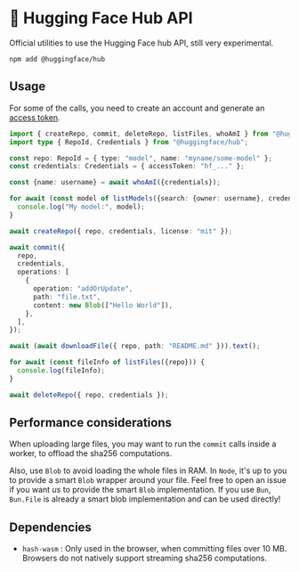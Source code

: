 # 🤗 Hugging Face Hub API

Official utilities to use the Hugging Face hub API, still very experimental.

```
npm add @huggingface/hub
```

## Usage

For some of the calls, you need to create an account and generate an [access token](https://huggingface.co/settings/tokens).

```ts
import { createRepo, commit, deleteRepo, listFiles, whoAmI } from "@huggingface/hub";
import type { RepoId, Credentials } from "@huggingface/hub";

const repo: RepoId = { type: "model", name: "myname/some-model" };
const credentials: Credentials = { accessToken: "hf_..." };

const {name: username} = await whoAmI({credentials});

for await (const model of listModels({search: {owner: username}, credentials})) {
  console.log("My model:", model);
}

await createRepo({ repo, credentials, license: "mit" });

await commit({
  repo,
  credentials,
  operations: [
    {
      operation: "addOrUpdate",
      path: "file.txt",
      content: new Blob(["Hello World"]),
    },
  ],
});

await (await downloadFile({ repo, path: "README.md" })).text();

for await (const fileInfo of listFiles({repo})) {
  console.log(fileInfo);
}

await deleteRepo({ repo, credentials });
```

## Performance considerations

When uploading large files, you may want to run the `commit` calls inside a worker, to offload the sha256 computations.

Also, use `Blob` to avoid loading the whole files in RAM. In `Node`, it's up to you to provide a smart `Blob` wrapper around your file. Feel free to open an issue if you want *us* to provide the smart `Blob` implementation. If you use `Bun`, `Bun.File` is already a smart blob implementation and can be used directly!

## Dependencies

- `hash-wasm` : Only used in the browser, when committing files over 10 MB. Browsers do not natively support streaming sha256 computations.
